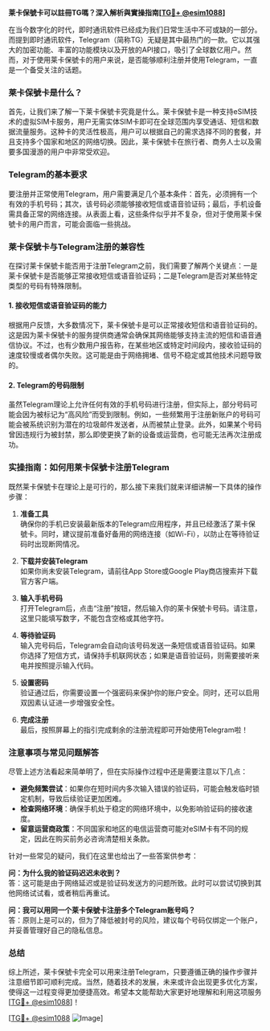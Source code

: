 **莱卡保號卡可以註冊TG嗎？深入解析與實操指南[[TG💪+ @esim1088](https://t.me/s/esim1088)]**

在当今数字化的时代，即时通讯软件已经成为我们日常生活中不可或缺的一部分。而提到即时通讯软件，Telegram（简称TG）无疑是其中最热门的一款。它以其强大的加密功能、丰富的功能模块以及开放的API接口，吸引了全球数亿用户。然而，对于使用莱卡保號卡的用户来说，是否能够顺利注册并使用Telegram，一直是一个备受关注的话题。

### 莱卡保號卡是什么？

首先，让我们来了解一下莱卡保號卡究竟是什么。莱卡保號卡是一种支持eSIM技术的虚拟SIM卡服务，用户无需实体SIM卡即可在全球范围内享受通话、短信和数据流量服务。这种卡的灵活性极高，用户可以根据自己的需求选择不同的套餐，并且支持多个国家和地区的网络切换。因此，莱卡保號卡在旅行者、商务人士以及需要多国漫游的用户中非常受欢迎。

### Telegram的基本要求

要注册并正常使用Telegram，用户需要满足几个基本条件：首先，必须拥有一个有效的手机号码；其次，该号码必须能够接收短信或语音验证码；最后，手机设备需具备正常的网络连接。从表面上看，这些条件似乎并不复杂，但对于使用莱卡保號卡的用户而言，可能会面临一些挑战。

### 莱卡保號卡与Telegram注册的兼容性

在探讨莱卡保號卡能否用于注册Telegram之前，我们需要了解两个关键点：一是莱卡保號卡是否能够正常接收短信或语音验证码；二是Telegram是否对某些特定类型的号码有特殊限制。

#### 1. 接收短信或语音验证码的能力

根据用户反馈，大多数情况下，莱卡保號卡是可以正常接收短信和语音验证码的。这是因为莱卡保號卡的服务提供商通常会确保其网络能够支持主流的短信和语音通信协议。不过，也有少数用户报告称，在某些地区或特定时间段内，接收验证码的速度较慢或者偶尔失败。这可能是由于网络拥堵、信号不稳定或其他技术问题导致的。

#### 2. Telegram的号码限制

虽然Telegram理论上允许任何有效的手机号码进行注册，但实际上，部分号码可能会因为被标记为“高风险”而受到限制。例如，一些频繁用于注册新账户的号码可能会被系统识别为潜在的垃圾邮件发送者，从而被禁止登录。此外，如果某个号码曾因违规行为被封禁，那么即使更换了新的设备或运营商，也可能无法再次注册成功。

### 实操指南：如何用莱卡保號卡注册Telegram

既然莱卡保號卡在理论上是可行的，那么接下来我们就来详细讲解一下具体的操作步骤：

1. **准备工具**  
   确保你的手机已安装最新版本的Telegram应用程序，并且已经激活了莱卡保號卡。同时，建议提前准备好备用的网络连接（如Wi-Fi），以防止在等待验证码时出现断网情况。

2. **下载并安装Telegram**  
   如果你尚未安装Telegram，请前往App Store或Google Play商店搜索并下载官方客户端。

3. **输入手机号码**  
   打开Telegram后，点击“注册”按钮，然后输入你的莱卡保號卡号码。请注意，这里只能填写数字，不能包含空格或其他字符。

4. **等待验证码**  
   输入完号码后，Telegram会自动向该号码发送一条短信或语音验证码。如果你选择了短信方式，请保持手机联网状态；如果是语音验证码，则需要接听来电并按照提示输入代码。

5. **设置密码**  
   验证通过后，你需要设置一个强密码来保护你的账户安全。同时，还可以启用双因素认证进一步增强安全性。

6. **完成注册**  
   最后，按照屏幕上的指引完成剩余的注册流程即可开始使用Telegram啦！

### 注意事项与常见问题解答

尽管上述方法看起来简单明了，但在实际操作过程中还是需要注意以下几点：

- **避免频繁尝试**：如果你在短时间内多次输入错误的验证码，可能会触发临时锁定机制，导致后续验证更加困难。
- **检查网络环境**：确保手机处于稳定的网络环境中，以免影响验证码的接收速度。
- **留意运营商政策**：不同国家和地区的电信运营商可能对eSIM卡有不同的规定，因此在购买前务必咨询清楚相关条款。

针对一些常见的疑问，我们在这里也给出了一些答案供参考：

**问：为什么我的验证码迟迟未收到？**  
答：这可能是由于网络延迟或是验证码发送方的问题所致。此时可以尝试切换到其他网络试试看，或者稍后再重试。

**问：我可以用同一个莱卡保號卡注册多个Telegram账号吗？**  
答：原则上是可以的，但为了降低被封号的风险，建议每个号码仅绑定一个账户，并妥善管理好自己的隐私信息。

### 总结

综上所述，莱卡保號卡完全可以用来注册Telegram，只要遵循正确的操作步骤并注意细节即可顺利完成。当然，随着技术的发展，未来或许会出现更多优化方案，使得这一过程变得更加便捷高效。希望本文能帮助大家更好地理解和利用这项服务[[TG💪+ @esim1088](https://t.me/s/esim1088)]！

[[TG💪+ @esim1088](https://t.me/s/esim1088) ![Image](https://i.postimg.cc/4NQfJmqS/Snipaste-2025-05-13-00-14-12.png)]